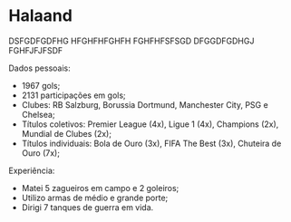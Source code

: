 # Halaand 

DSFGDFGDFHG
HFGHFHFGHFH
FGHFHFSFSGD
DFGGDFGDHGJ
FGHFJFJFSDF

Dados pessoais:
- 1967 gols;
- 2131 participações em gols;
- Clubes: RB Salzburg, Borussia Dortmund, Manchester City, PSG e Chelsea;
- Títulos coletivos: Premier League (4x), Ligue 1 (4x), Champions (2x), Mundial de Clubes (2x);
- Títulos individuais: Bola de Ouro (3x), FIFA The Best (3x), Chuteira de Ouro (7x);

Experiência:
 - Matei 5 zagueiros em campo e 2 goleiros;
 - Utilizo armas de médio e grande porte;
 - Dirigi 7 tanques de guerra em vida.
 

